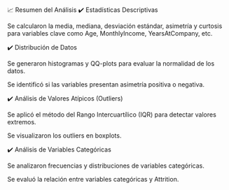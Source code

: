 📈 Resumen del Análisis
✔️ Estadísticas Descriptivas

Se calcularon la media, mediana, desviación estándar, asimetría y curtosis para variables clave como Age, MonthlyIncome, YearsAtCompany, etc.

✔️ Distribución de Datos

Se generaron histogramas y QQ-plots para evaluar la normalidad de los datos.

Se identificó si las variables presentan asimetría positiva o negativa.

✔️ Análisis de Valores Atípicos (Outliers)

Se aplicó el método del Rango Intercuartílico (IQR) para detectar valores extremos.

Se visualizaron los outliers en boxplots.

✔️ Análisis de Variables Categóricas

Se analizaron frecuencias y distribuciones de variables categóricas.

Se evaluó la relación entre variables categóricas y Attrition.

